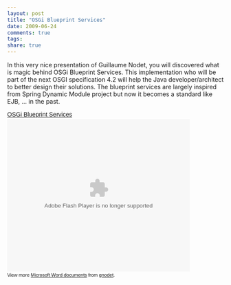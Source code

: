 ```yaml
---
layout: post
title: "OSGi Blueprint Services"
date: 2009-06-24
comments: true
tags:
share: true
---
```


In this very nice presentation of Guillaume Nodet, you will discovered what is magic behind OSGi Blueprint Services. This implementation who will be part of the next OSGI specification 4.2 will help the Java developer/architect to better design their solutions. The blueprint services are largely inspired from Spring Dynamic Module project but now it becomes a standard like EJB, ... in the past.

<div style="width: 425px; text-align: left;" id="__ss_1622424"><a style="margin: 12px 0pt 3px; font-family: Helvetica,Arial,Sans-serif; font-style: normal; font-variant: normal; font-weight: normal; font-size: 14px; line-height: normal; font-size-adjust: none; font-stretch: normal; display: block; text-decoration: underline;" href="http://www.slideshare.net/gnodet/osgi-blueprint-services-1622424?type=powerpoint" title="OSGi Blueprint Services">OSGi Blueprint Services</a><object style="margin: 0px;" width="425" height="355"><param name="movie" value="http://static.slidesharecdn.com/swf/ssplayer2.swf?doc=blueprintservices-090622184559-phpapp01&amp;stripped_title=osgi-blueprint-services-1622424"><param name="allowFullScreen" value="true"><param name="allowScriptAccess" value="always"><embed src="http://static.slidesharecdn.com/swf/ssplayer2.swf?doc=blueprintservices-090622184559-phpapp01&amp;stripped_title=osgi-blueprint-services-1622424" type="application/x-shockwave-flash" allowscriptaccess="always" allowfullscreen="true" width="425" height="355"></embed></object><div style="font-size: 11px; font-family: tahoma,arial; height: 26px; padding-top: 2px;">View more <a style="text-decoration: underline;" href="http://www.slideshare.net/">Microsoft Word documents</a> from <a style="text-decoration: underline;" href="http://www.slideshare.net/gnodet">gnodet</a>.
